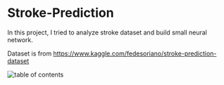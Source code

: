 # Stroke-Prediction

In this project, I tried to analyze stroke dataset and build small neural network.

Dataset is from https://www.kaggle.com/fedesoriano/stroke-prediction-dataset

![table of contents](https://user-images.githubusercontent.com/34620400/111832513-f3038980-8901-11eb-877b-b17679ee7e6e.png)
